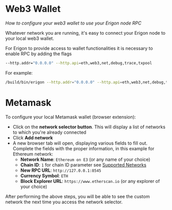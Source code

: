 # Web3 Wallet
*How to configure your web3 wallet to use your Erigon node RPC*

Whatever network you are running, it's easy to connect your Erigon node to your local web3 wallet.

For Erigon to provide access to wallet functionalities it is necessary to enable RPC by adding the flags 

```bash
--http.addr="0.0.0.0" --http.api=eth,web3,net,debug,trace,txpool
```

For example:

```bash 
/build/bin/erigon --http.addr="0.0.0.0" --http.api=eth,web3,net,debug,trace,txpool
```

# Metamask

To configure your local Metamask wallet (browser extension):

* Click on the **network selector button**. This will display a list of networks to which you're already connected
* Click **Add network**
* A new browser tab will open, displaying various fields to fill out. Complete the fields with the proper information, in this example for Ethereum network:
    * **Network Name**: `Ethereum on E3` (or any name of your choice)
    * **Chain ID**: `1` for chain ID parameter see [Supported Networks](supported-networks.md)
    * **New RPC URL**: `http://127.0.0.1:8545`
    * **Currency Symbol**: `ETH`
    * **Block Explorer URL**: `https://www.etherscan.io` (or any explorer of your choice)

After performing the above steps, you will be able to see the custom network the next time you access the network selector.
